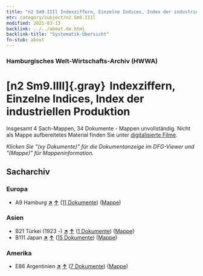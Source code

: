 ```yaml
---
title: "n2 Sm9.IIIl Indexziffern, Einzelne Indices, Index der industriellen Produktion"
etr: category/subject/n2 Sm9.IIIl
modified: 2021-03-13
backlink: ../../about.de.html
backlink-title: "Systematik-Übersicht"
fn-stub: about
---
```


### Hamburgisches Welt-Wirtschafts-Archiv (HWWA)
# [n2 Sm9.IIIl]{.gray}&#8201; Indexziffern, Einzelne Indices, Index der industriellen Produktion&#160; 




Insgesamt 4 Sach-Mappen, 34 Dokumente - Mappen unvollständig.
Nicht als Mappe aufbereitetes Material finden Sie unter [digitalisierte Filme](/film/h1_sh).

_Klicken Sie "(xy Dokumente)" für die Dokumentanzeige im DFG-Viewer und "(Mappe)" für Mappeninformation._

## Sacharchiv




### Europa

- A9 Hamburg [**&nearr;**](../../../geo/i/140905/about.de.html "Hamburg (alle Mappen)") [**&uarr;**](../../../geo/about.de.html#A9 "Ländersystematik") (<a href="https://pm20.zbw.eu/dfgview/sh/140905,144995" title="über: Hamburg : Indexziffern, Einzelne Indices, Index der industriellen Produktion" target="_blank">11 Dokumente</a>) ([Mappe](../../../../folder/sh/1409xx/140905/1449xx/144995/about.de.html))

### Asien

- B21 Türkei (1923 -) [**&nearr;**](../../../geo/i/141111/about.de.html "Türkei (1923 -) (alle Mappen)") [**&uarr;**](../../../geo/about.de.html#B21 "Ländersystematik") (<a href="https://pm20.zbw.eu/dfgview/sh/141111,144995" title="über: Türkei (1923 -) : Indexziffern, Einzelne Indices, Index der industriellen Produktion" target="_blank">1 Dokumente</a>) ([Mappe](../../../../folder/sh/1411xx/141111/1449xx/144995/about.de.html))
- B111 Japan [**&nearr;**](../../../geo/i/141272/about.de.html "Japan (alle Mappen)") [**&uarr;**](../../../geo/about.de.html#B111 "Ländersystematik") (<a href="https://pm20.zbw.eu/dfgview/sh/141272,144995" title="über: Japan : Indexziffern, Einzelne Indices, Index der industriellen Produktion" target="_blank">15 Dokumente</a>) ([Mappe](../../../../folder/sh/1412xx/141272/1449xx/144995/about.de.html))

### Amerika

- E86 Argentinien [**&nearr;**](../../../geo/i/141692/about.de.html "Argentinien (alle Mappen)") [**&uarr;**](../../../geo/about.de.html#E86 "Ländersystematik") (<a href="https://pm20.zbw.eu/dfgview/sh/141692,144995" title="über: Argentinien : Indexziffern, Einzelne Indices, Index der industriellen Produktion" target="_blank">7 Dokumente</a>) ([Mappe](../../../../folder/sh/1416xx/141692/1449xx/144995/about.de.html))


